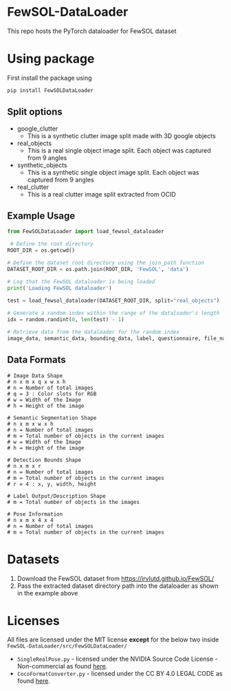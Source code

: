 # FewSOL-DataLoader
This repo hosts the PyTorch dataloader for FewSOL dataset

# Using package
First install the package using
```cmd
pip install FewSOLDataLoader
```

## Split options
- google_clutter
  - This is a synthetic clutter image split made with 3D google objects
- real_objects
  - This is a real single object image split. Each object was captured from 9 angles
- synthetic_objects
  - This is a synthetic single object image split. Each object was captured from 9 angles
- real_clutter
  - This is a real clutter image split extracted from OCID

## Example Usage
```python
from FewSOLDataLoader import load_fewsol_dataloader

 # Define the root directory
ROOT_DIR = os.getcwd()

# Define the dataset root directory using the join_path function
DATASET_ROOT_DIR = os.path.join(ROOT_DIR, 'FewSOL', 'data')

# Log that the FewSOL dataloader is being loaded
print('Loading FewSOL dataloader')
     
test = load_fewsol_dataloader(DATASET_ROOT_DIR, split="real_objects")    

# Generate a random index within the range of the dataloader's length
idx = random.randint(0, len(test) - 1)

# Retrieve data from the dataloader for the random index
image_data, semantic_data, bounding_data, label, questionnaire, file_name, poses = test[idx]
```

## Data Formats

```
# Image Data Shape
# n x m x q x w x h
# n = Number of total images
# q = 3 : Color slots for RGB
# w = Width of the Image
# h = Height of the image

# Semantic Segmentation Shape
# n x m x w x h
# n = Number of total images
# m = Total number of objects in the current images
# w = Width of the Image
# h = Height of the image

# Detection Bounds Shape
# n x m x r
# n = Number of total images
# m = Total number of objects in the current images
# r = 4 : x, y, width, height

# Label Output/Description Shape
# m = Total number of objects in the images

# Pose Information
# n x m x 4 x 4
# n = Number of total images
# m = Total number of objects in the current images
```

# Datasets
1. Download the FewSOL dataset from https://irvlutd.github.io/FewSOL/
2. Pass the extracted dataset directory path into the dataloader as shown in the example above

# Licenses

All files are licensed under the MIT license __except__ for the below two inside `FewSOL-DataLoader/src/FewSOLDataLoader/`
  - `SingleRealPose.py` - licensed under the NVIDIA Source Code License - Non-commercial as found [here](https://nvlabs.github.io/stylegan2/license.html#:~:text=The%20Work%20and%20any%20derivative,research%20or%20evaluation%20purposes%20only).
  - `CocoFormatConverter.py` - licensed under the CC BY 4.0 LEGAL CODE as found [here](https://cocodataset.org/#termsofuse).
